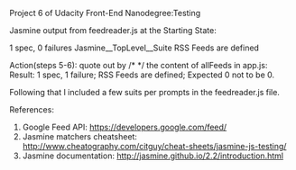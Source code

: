 Project 6 of Udacity Front-End Nanodegree:Testing

Jasmine output from feedreader.js at the Starting State:

1 spec, 0 failures
Jasmine__TopLevel__Suite
RSS Feeds
are defined

Action(steps 5-6): quote out by /* */ the content of allFeeds in app.js:
Result:
1 spec, 1 failure;
RSS Feeds are defined;
Expected 0 not to be 0.

Following that I included a few suits per prompts in the feedreader.js file. 

References:
1. Google Feed API: https://developers.google.com/feed/
2. Jasmine matchers cheatsheet: http://www.cheatography.com/citguy/cheat-sheets/jasmine-js-testing/
3. Jasmine documentation: http://jasmine.github.io/2.2/introduction.html
